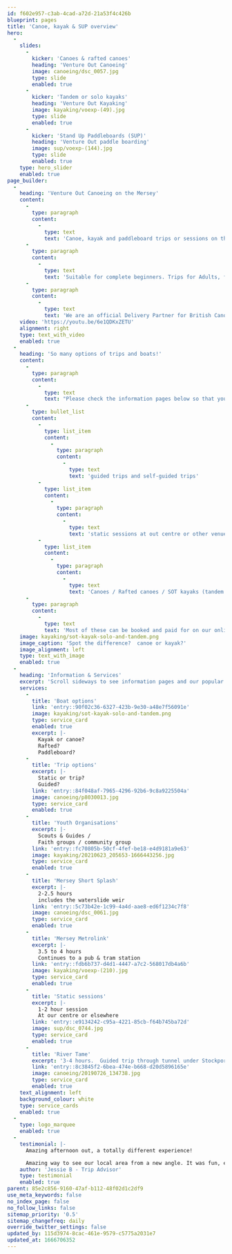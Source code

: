 ```yaml
---
id: f602e957-c3ab-4cad-a72d-21a53f4c426b
blueprint: pages
title: 'Canoe, kayak & SUP overview'
hero:
  -
    slides:
      -
        kicker: 'Canoes & rafted canoes'
        heading: 'Venture Out Canoeing'
        image: canoeing/dsc_0057.jpg
        type: slide
        enabled: true
      -
        kicker: 'Tandem or solo kayaks'
        heading: 'Venture Out Kayaking'
        image: kayaking/voexp-(49).jpg
        type: slide
        enabled: true
      -
        kicker: 'Stand Up Paddleboards (SUP)'
        heading: 'Venture Out paddle boarding'
        image: sup/voexp-(144).jpg
        type: slide
        enabled: true
    type: hero_slider
    enabled: true
page_builder:
  -
    heading: 'Venture Out Canoeing on the Mersey'
    content:
      -
        type: paragraph
        content:
          -
            type: text
            text: 'Canoe, kayak and paddleboard trips or sessions on the Mersey and other local rivers & canals. '
      -
        type: paragraph
        content:
          -
            type: text
            text: 'Suitable for complete beginners. Trips for Adults, families, Schools, Youth Groups.'
      -
        type: paragraph
        content:
          -
            type: text
            text: 'We are an official Delivery Partner for British Canoeing and have been awarded their Quality Mark – a testament to the quality of our staff, equipment and operating procedures.'
    video: 'https://youtu.be/6e1QDKxZETU'
    alignment: right
    type: text_with_video
    enabled: true
  -
    heading: 'So many options of trips and boats!'
    content:
      -
        type: paragraph
        content:
          -
            type: text
            text: "Please check the information pages below so that you fully understand before you book.  What's the difference between:"
      -
        type: bullet_list
        content:
          -
            type: list_item
            content:
              -
                type: paragraph
                content:
                  -
                    type: text
                    text: 'guided trips and self-guided trips'
          -
            type: list_item
            content:
              -
                type: paragraph
                content:
                  -
                    type: text
                    text: 'static sessions at out centre or other venues'
          -
            type: list_item
            content:
              -
                type: paragraph
                content:
                  -
                    type: text
                    text: 'Canoes / Rafted canoes / SOT kayaks (tandem & solos) / paddleboards'
      -
        type: paragraph
        content:
          -
            type: text
            text: 'Most of these can be booked and paid for on our online system.'
    image: kayaking/sot-kayak-solo-and-tandem.png
    image_caption: 'Spot the difference?  canoe or kayak?'
    image_alignment: left
    type: text_with_image
    enabled: true
  -
    heading: 'Information & Services'
    excerpt: 'Scroll sideways to see information pages and our popular activities'
    services:
      -
        title: 'Boat options'
        link: 'entry::90f02c36-6327-423b-9e30-a48e7f56091e'
        image: kayaking/sot-kayak-solo-and-tandem.png
        type: service_card
        enabled: true
        excerpt: |-
          Kayak or canoe?
          Rafted?
          Paddleboard?
      -
        title: 'Trip options'
        excerpt: |-
          Static or trip?
          Guided?
        link: 'entry::84f048af-7965-4296-92b6-9c8a9225504a'
        image: canoeing/p8030013.jpg
        type: service_card
        enabled: true
      -
        title: 'Youth Organisations'
        excerpt: |-
          Scouts & Guides /
          Faith groups / community group
        link: 'entry::fc70805b-50cf-4fef-be18-e4d9181a9e63'
        image: kayaking/20210623_205653-1666443256.jpg
        type: service_card
        enabled: true
      -
        title: 'Mersey Short Splash'
        excerpt: |-
          2-2.5 hours
          includes the waterslide weir
        link: 'entry::5c73b42e-1c99-4a4d-aae8-ed6f1234c7f8'
        image: canoeing/dsc_0061.jpg
        type: service_card
        enabled: true
      -
        title: 'Mersey Metrolink'
        excerpt: |-
          3.5 to 4 hours
          Continues to a pub & tram station
        link: 'entry::fdb6b737-d4d1-4447-a7c2-568017db4a6b'
        image: kayaking/voexp-(210).jpg
        type: service_card
        enabled: true
      -
        title: 'Static sessions'
        excerpt: |-
          1-2 hour session
          At our centre or elsewhere
        link: 'entry::e9134242-c95a-4221-85cb-f64b745ba72d'
        image: sup/dsc_0744.jpg
        type: service_card
        enabled: true
      -
        title: 'River Tame'
        excerpt: '3-4 hours.  Guided trip through tunnel under Stockport'
        link: 'entry::8c3845f2-6bea-474e-b668-d20d5896165e'
        image: canoeing/20190726_134738.jpg
        type: service_card
        enabled: true
    text_alignment: left
    background_colour: white
    type: service_cards
    enabled: true
  -
    type: logo_marquee
    enabled: true
  -
    testimonial: |-
      Amazing afternoon out, a totally different experience!

      Amazing way to see our local area from a new angle. It was fun, exciting and incredibly tranquil too. We spent three hours kayaking (from Burnage rugby club to Jackson's Boat) and I can highly recommend it – quite a work out too! Would be great for friends, families or couples. The staff were friendly, kept the instructions simple, and setting off and pick-up was smooth and easy.
    author: 'Jessie B - Trip Advisor'
    type: testimonial
    enabled: true
parent: 85e2c856-9160-47af-b112-48f02d1c2df9
use_meta_keywords: false
no_index_page: false
no_follow_links: false
sitemap_priority: '0.5'
sitemap_changefreq: daily
override_twitter_settings: false
updated_by: 115d3974-8cac-461e-9579-c5775a2031e7
updated_at: 1666706352
---
```

